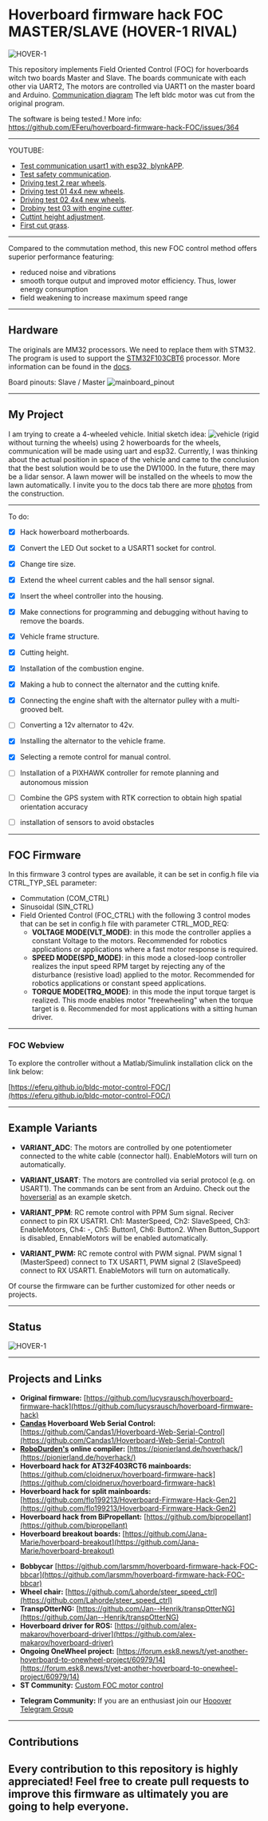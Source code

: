 # Hoverboard firmware hack FOC MASTER/SLAVE (HOVER-1 RIVAL)
![HOVER-1](/docs/pictures/HOVERBOARD-HOVER-RIVAL-LED.jpg)

This repository implements Field Oriented Control (FOC) for hoverboards witch two boards Master and Slave. The boards communicate with each other via UART2, The motors are controlled via UART1 on the master board and Arduino. [Communication diagram](/docs/CommunicationDiagram) The left bldc motor was cut from the original program. 

The software is being tested.! More info: https://github.com/EFeru/hoverboard-firmware-hack-FOC/issues/364

---
YOUTUBE:
- [Test communication usart1 with esp32, blynkAPP](https://youtu.be/ViJhMbIGTzU).
- [Test safety communication](https://youtu.be/5jPmf3Z_Q6c).
- [Driving test 2 rear wheels](https://youtu.be/ALolYnv8E9s).
- [Driving test 01 4x4 new wheels](https://youtu.be/f5kqq9XtkOA?si=Ek2Kk6Emhx_Iep77).
- [Driving test 02 4x4 new wheels](https://youtu.be/5k37qx_ut7Y?si=PjrUhJfBA4WDzB2Y).
- [Drobiny test 03 with engine cutter](https://youtu.be/J5ug9tpqyGo?si=b4b2j3KFuMFDtWn7).
- [Cuttint height adjustment](https://youtu.be/1qUQQXA1uOE?si=6t5uq69G1FAZiTjl).
- [First cut grass](https://youtu.be/wi3ILRYedm8).

---

Compared to the commutation method, this new FOC control method offers superior performance featuring:
 - reduced noise and vibrations 	
 - smooth torque output and improved motor efficiency. Thus, lower energy consumption
 - field weakening to increase maximum speed range

---
## Hardware
The originals are MM32 processors. We need to replace them with STM32. The program is used to support the [STM32F103CBT6](https://github.com/Kambodia91/Hoverboard-firmware-hack-FOC-MASTER-SLAVE/blob/main/docs/literature/STM32F103xB.pdf) processor. 
More information can be found in the [docs](/docs/).

Board pinouts: Slave / Master
![mainboard_pinout](/docs/Board%20MASTER-SLAVE.png)

---
## My Project
I am trying to create a 4-wheeled vehicle. Initial sketch idea: ![vehicle](docs/pictures/Lawn%20Project/IMG20231008132136.jpg) (rigid without turning the wheels) using 2 howerboards for the wheels, communication will be made using uart and esp32. Currently, I was thinking about the actual position in space of the vehicle and came to the conclusion that the best solution would be to use the DW1000. In the future, there may be a lidar sensor. A lawn mower will be installed on the wheels to mow the lawn automatically. I invite you to the docs tab there are more [photos](/docs/pictures/) from the construction.

-- --

To do: 
- [x] Hack howerboard motherboards.  
- [x] Convert the LED Out socket to a USART1 socket for control.  
- [x] Change tire size.  
- [x] Extend the wheel current cables and the hall sensor signal.  
- [x] Insert the wheel controller into the housing.  
- [x] Make connections for programming and debugging without having to remove the boards.  
- [x] Vehicle frame structure.
- [x] Cutting height.
- [x] Installation of the combustion engine.
- [x] Making a hub to connect the alternator and the cutting knife.
- [x] Connecting the engine shaft with the alternator pulley with a multi-grooved belt.  
- [ ] Converting a 12v alternator to 42v.  
- [x] Installing the alternator to the vehicle frame.
- [x] Selecting a remote control for manual control.
- [ ] Installation of a PIXHAWK controller for remote planning and autonomous mission
- [ ] Combine the GPS system with RTK correction to obtain high spatial orientation accuracy
- [ ] installation of sensors to avoid obstacles
      

---
## FOC Firmware
 
In this firmware 3 control types are available, it can be set in config.h file via CTRL_TYP_SEL parameter:
- Commutation (COM_CTRL)
- Sinusoidal (SIN_CTRL)
- Field Oriented Control (FOC_CTRL) with the following 3 control modes that can be set in config.h file with parameter CTRL_MOD_REQ:
  - **VOLTAGE MODE(VLT_MODE)**: in this mode the controller applies a constant Voltage to the motors. Recommended for robotics applications or applications where a fast motor response is required.
  - **SPEED MODE(SPD_MODE)**: in this mode a closed-loop controller realizes the input speed RPM target by rejecting any of the disturbance (resistive load) applied to the motor. Recommended for robotics applications or constant speed applications.
  - **TORQUE MODE(TRQ_MODE)**: in this mode the input torque target is realized. This mode enables motor "freewheeling" when the torque target is `0`. Recommended for most applications with a sitting human driver.

---
### FOC Webview

To explore the controller without a Matlab/Simulink installation click on the link below:

[https://eferu.github.io/bldc-motor-control-FOC/](https://eferu.github.io/bldc-motor-control-FOC/)

---
## Example Variants

- **VARIANT_ADC**: The motors are controlled by one potentiometer connected to the white cable (connector hall). EnableMotors will turn on automatically.

- **VARIANT_USART**: The motors are controlled via serial protocol (e.g. on USART1). The commands can be sent from an Arduino. Check out the [hoverserial](/Arduino/hoverserial.cpp) as an example sketch.

- **VARIANT_PPM**: RC remote control with PPM Sum signal. Reciver connect to pin RX USATR1. Ch1: MasterSpeed, Ch2: SlaveSpeed, Ch3: EnableMotors, Ch4: -, Ch5: Button1, Ch6: Button2. When Button_Support is disabled, EnnableMotors will be enabled automatically.
  
- **VARIANT_PWM:** RC remote control with PWM signal. PWM signal 1 (MasterSpeed) connect to TX USART1, PWM signal 2 (SlaveSpeed) connect to RX USART1. EnableMotors will turn on automatically.

Of course the firmware can be further customized for other needs or projects.

---
## Status
![HOVER-1](/docs/Status.png)


---
## Projects and Links

- **Original firmware:** [https://github.com/lucysrausch/hoverboard-firmware-hack](https://github.com/lucysrausch/hoverboard-firmware-hack)
- **[Candas](https://github.com/Candas1/) Hoverboard Web Serial Control:** [https://github.com/Candas1/Hoverboard-Web-Serial-Control](https://github.com/Candas1/Hoverboard-Web-Serial-Control)
- **[RoboDurden's](https://github.com/RoboDurden) online compiler:** [https://pionierland.de/hoverhack/](https://pionierland.de/hoverhack/) 
- **Hoverboard hack for AT32F403RCT6 mainboards:** [https://github.com/cloidnerux/hoverboard-firmware-hack](https://github.com/cloidnerux/hoverboard-firmware-hack)
- **Hoverboard hack for split mainboards:** [https://github.com/flo199213/Hoverboard-Firmware-Hack-Gen2](https://github.com/flo199213/Hoverboard-Firmware-Hack-Gen2)
- **Hoverboard hack from BiPropellant:** [https://github.com/bipropellant](https://github.com/bipropellant)
- **Hoverboard breakout boards:** [https://github.com/Jana-Marie/hoverboard-breakout](https://github.com/Jana-Marie/hoverboard-breakout)

<a/>

- **Bobbycar** [https://github.com/larsmm/hoverboard-firmware-hack-FOC-bbcar](https://github.com/larsmm/hoverboard-firmware-hack-FOC-bbcar)
- **Wheel chair:** [https://github.com/Lahorde/steer_speed_ctrl](https://github.com/Lahorde/steer_speed_ctrl)
- **TranspOtterNG:** [https://github.com/Jan--Henrik/transpOtterNG](https://github.com/Jan--Henrik/transpOtterNG)
- **Hoverboard driver for ROS:** [https://github.com/alex-makarov/hoverboard-driver](https://github.com/alex-makarov/hoverboard-driver)
- **Ongoing OneWheel project:** [https://forum.esk8.news/t/yet-another-hoverboard-to-onewheel-project/60979/14](https://forum.esk8.news/t/yet-another-hoverboard-to-onewheel-project/60979/14)
- **ST Community:** [Custom FOC motor control](https://community.st.com/s/question/0D50X0000B28qTDSQY/custom-foc-control-current-measurement-dma-timer-interrupt-needs-review)

<a/>

- **Telegram Community:** If you are an enthusiast join our [Hooover Telegram Group](https://t.me/joinchat/BHWO_RKu2LT5ZxEkvUB8uw)

---
## Contributions

Every contribution to this repository is highly appreciated! Feel free to create pull requests to improve this firmware as ultimately you are going to help everyone. 
---
